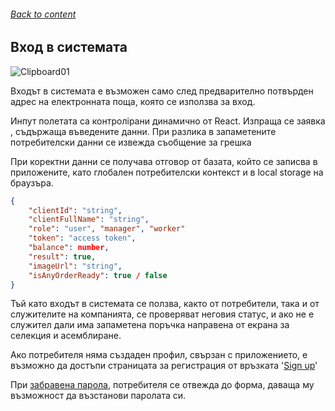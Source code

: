 ###### [Back to content](/README.md)

## Вход в системата

![Clipboard01](https://github.com/yuchormanski/React-BMX-Project/assets/693307/13e74ef9-a7a5-4362-91fd-00b380581030)

Входът в системата е възможен само след предварително потвърден адрес на електронната поща, която се използва за вход.

Инпут полетата са контролiрани динамично от React.
Изпраща се заявка , съдържаща въведените данни.
При разлика в запаметените потребителски данни се извежда съобщение за грешка

При коректни данни се получава отговор от базата, който се записва в приложените, като глобален потребителски контекст и в local storage на браузъра.

```json
{
    "clientId": "string",
    "clientFullName": "string",
    "role": "user", "manager", "worker"
    "token": "access token",
    "balance": number,
    "result": true,
    "imageUrl": "string",
    "isAnyOrderReady": true / false
}
```

Тъй като входът в системата се ползва, както от потребители, така и от служителите на компанията, се проверяват неговия статус, и ако не е служител дали има запаметена поръчка направена от екрана за селекция и асемблиране.

Ако потребителя няма създаден профил, свързан с приложението, е възможно да достъпи страницата за регистрация от връзката '[Sign up](/FrontEndReadMeFiles/Autentication/Register.md)'

При [забравена парола](/FrontEndReadMeFiles/Autentication/ForgotPassword.md), потребителя се отвежда до форма, даваща му възможност да възстанови паролата си.
